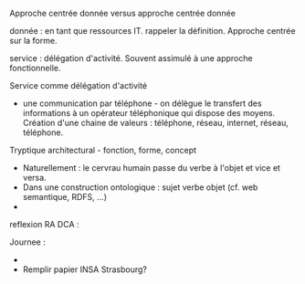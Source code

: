 Approche centrée donnée versus approche centrée donnée

donnée : en tant que ressources IT. rappeler la définition. Approche centrée sur la forme.

service : délégation d'activité. Souvent assimulé à une approche fonctionnelle.

Service comme délégation d'activité

- une communication par téléphone - on délègue le transfert des informations à un opérateur téléphonique qui dispose des moyens. Création d'une chaine de valeurs : téléphone, réseau, internet, réseau, téléphone.

Tryptique architectural - fonction, forme, concept

- Naturellement : le cervrau humain passe du verbe à l'objet et vice et versa.
- Dans une construction ontologique : sujet verbe objet (cf. web semantique, RDFS, ...)
- 



reflexion RA DCA :


Journee :

- 
- Remplir papier INSA Strasbourg?

